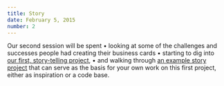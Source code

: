 ```yaml
---
title: Story
date: February 5, 2015
number: 2
---
```


Our second session will be spent • looking at some of the challenges and successes people had creating their business cards • starting to dig into [our first, story-telling project](https://github.com/dgmde15/Story-Project-1), • and walking through [an example story project](http://dgmde15.github.io/Story-Project-1/) that can serve as the basis for your own work on this first project, either as inspiration or a code base.
